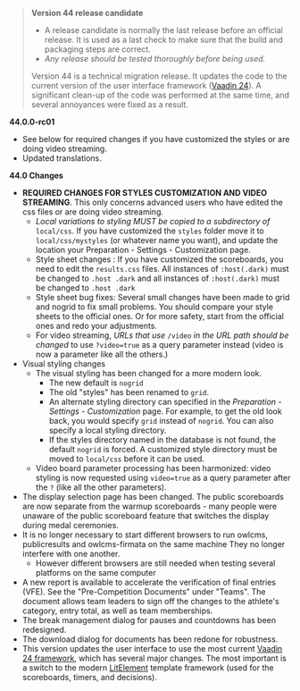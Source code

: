 > **Version 44 release candidate**
>
> - A release candidate is normally the last release before an official release.  It is used as a last check to make sure that the build and packaging steps are correct.
> - *Any release should be tested thoroughly before being used.*
>
> Version 44 is a technical migration release.  It updates the code to the current version of the user interface framework ([Vaadin 24](http://vaadin.com)). A significant clean-up of the code was performed at the same time, and several annoyances were fixed as a result.
>

**44.0.0-rc01**

- See below for required changes if you have customized the styles or are doing video streaming.
- Updated translations.

**44.0 Changes**

- **REQUIRED CHANGES FOR STYLES CUSTOMIZATION AND VIDEO STREAMING**.
  This only concerns advanced users who have edited the css files or are doing video streaming.
  - *Local variations to styling MUST be copied to a subdirectory of* `local/css`.  If you have customized the `styles` folder move it to `local/css/mystyles` (or whatever name you want), and update the location your Preparation - Settings - Customization page. 
  - Style sheet changes :  If you have customized the scoreboards,  you need to edit the `results.css` files. All instances of `:host(.dark)` must be changed to `.host .dark`  and all instances of `:host(.dark)` must be changed to `.host .dark`  
  - Style sheet bug fixes: Several small changes have been made to grid and nogrid to fix small problems. You should compare your style sheets to the official ones.  Or for more safety, start from the official ones and redo your adjustments.
  - For video streaming, *URLs that use*  `/video` *in* *the URL path should be changed* to use `?video=true` as a query parameter instead (video is now a parameter like all the others.)
- Visual styling changes
  - The visual styling has been changed for a more modern look. 
    - The new default is `nogrid`
    - The old "styles" has been renamed to `grid`. 
    - An alternate styling directory can specified in the *Preparation - Settings - Customization* page.  For example, to get the old look back, you would specify `grid` instead of `nogrid`.  You can also specify a local styling directory.
    - If the styles directory named in the database is not found, the default  `nogrid`  is forced. A customized style directory must be moved to `local/css` before it can be used.
  - Video board parameter processing has been harmonized: video styling is now requested using `video=true`  as a query parameter after the `?` (like all the other parameters).  
- The display selection page has been changed.  The public scoreboards are now separate from the warmup scoreboards - many people were unaware of the public scoreboard feature that switches the display during medal ceremonies.
- It is no longer necessary to start different browsers to run owlcms, publicresults and owlcms-firmata on the same machine  They no longer interfere with one another.
  - However different browsers are still needed when testing several platforms on the same computer
- A new report is available to accelerate the verification of final entries (VFE).  See the "Pre-Competition Documents" under "Teams". The document allows team leaders to sign off the changes to the athlete's category, entry total, as well as team memberships.
- The break management dialog for pauses and countdowns has been redesigned.
- The download dialog for documents has been redone for robustness.
- This version updates the user interface to use the most current [Vaadin 24 framework](https://vaadin.com/), which has several major changes. The most important is a switch to the modern [LitElement](https://lit.dev/) template framework (used for the scoreboards, timers, and decisions).
